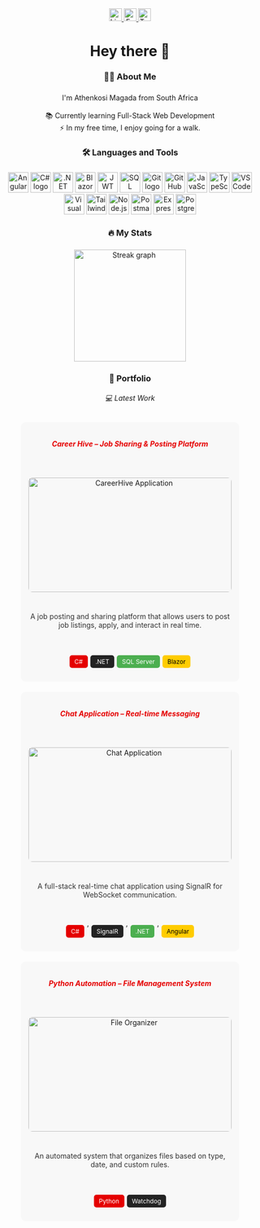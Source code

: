 <div align="center">
  <a href="https://www.linkedin.com/in/athenkosimagada" target="_blank">
    <img src="https://img.shields.io/static/v1?message=LinkedIn&logo=linkedin&label=&color=0077B5&logoColor=white&labelColor=&style=for-the-badge" height="25" alt="LinkedIn logo" />
  </a>
  <a href="https://web.facebook.com/profile.php?id=100056291911750" target="_blank">
    <img src="https://img.shields.io/static/v1?message=Facebook&logo=facebook&label=&color=1877F2&logoColor=white&labelColor=&style=for-the-badge" height="25" alt="Facebook logo" />
  </a>
  <a href="https://twitter.com/athenkosi_rsa" target="_blank">
    <img src="https://img.shields.io/static/v1?message=Twitter&logo=twitter&label=&color=1DA1F2&logoColor=white&labelColor=&style=for-the-badge" height="25" alt="Twitter logo" />
  </a>
</div>

###

<h1 align="center">Hey there 👋</h1>

###

<h3 align="center">👨‍💻 About Me</h3>

###

<p align="center">
  I'm Athenkosi Magada from South Africa<br><br>
  📚 Currently learning Full-Stack Web Development<br>
  ⚡ In my free time, I enjoy going for a walk.
</p>

###

<h3 align="center">🛠 Languages and Tools</h3>

###

<div align="center">
  <img src="https://img.shields.io/badge/Angular-DD0031?logo=angular&logoColor=white&style=for-the-badge" height="40" alt="Angular logo" />
  <img src="https://img.shields.io/badge/C%23-239120?logo=csharp&logoColor=white&style=for-the-badge" height="40" alt="C# logo" />
  <img src="https://img.shields.io/badge/.NET Core-512BD4?logo=dotnet&logoColor=white&style=for-the-badge" height="40" alt=".NET Core logo" />
  <img src="https://img.shields.io/badge/Blazor-512BD4?logo=blazor&logoColor=white&style=for-the-badge" height="40" alt="Blazor logo" />
  <img src="https://img.shields.io/badge/JWT-000000?logo=jsonwebtokens&logoColor=white&style=for-the-badge" height="40" alt="JWT logo" />
  <img src="https://img.shields.io/badge/SQL Server-CC2927?logo=microsoftsqlserver&logoColor=white&style=for-the-badge" height="40" alt="SQL Server logo" />
  <img src="https://img.shields.io/badge/Git-F05032?logo=git&logoColor=white&style=for-the-badge" height="40" alt="Git logo" />
  <img src="https://img.shields.io/badge/GitHub-181717?logo=github&logoColor=white&style=for-the-badge" height="40" alt="GitHub logo" />
  <img src="https://img.shields.io/badge/JavaScript-F7DF1E?logo=javascript&logoColor=black&style=for-the-badge" height="40" alt="JavaScript logo" />
  <img src="https://img.shields.io/badge/TypeScript-3178C6?logo=typescript&logoColor=white&style=for-the-badge" height="40" alt="TypeScript logo" />
  <img src="https://img.shields.io/badge/Visual Studio Code-007ACC?logo=visualstudiocode&logoColor=white&style=for-the-badge" height="40" alt="VSCode logo" />
  <img src="https://img.shields.io/badge/Visual Studio-5C2D91?logo=visualstudio&logoColor=white&style=for-the-badge" height="40" alt="Visual Studio logo" />
  <img src="https://img.shields.io/badge/Tailwind CSS-06B6D4?logo=tailwindcss&logoColor=black&style=for-the-badge" height="40" alt="Tailwind CSS logo" />
  <img src="https://img.shields.io/badge/Node.js-339933?logo=nodedotjs&logoColor=white&style=for-the-badge" height="40" alt="Node.js logo" />
  <img src="https://img.shields.io/badge/Postman-FF6C37?logo=postman&logoColor=black&style=for-the-badge" height="40" alt="Postman logo" />
  <img src="https://img.shields.io/badge/Express.js-000000?logo=express&logoColor=white&style=for-the-badge" height="40" alt="Express.js logo" />
  <img src="https://img.shields.io/badge/PostgreSQL-336791?logo=postgresql&logoColor=white&style=for-the-badge" height="40" alt="PostgreSQL logo" />
</div>

###

<h3 align="center">🔥 My Stats</h3>

###

<div align="center">
  <img src="https://streak-stats.demolab.com?user=athenkosimagada&locale=en&mode=daily&theme=dark&hide_border=false&border_radius=5&order=3" height="220" alt="Streak graph" />
</div>

###

<h3 align="center">🎨 Portfolio</h3>
<h6 align="center">💻 Latest Work</h6>

<div align="center" style="display: flex; flex-wrap: wrap; justify-content: center; gap: 20px;">

  <!-- Project 1 -->
  <div style="max-width: 400px; min-height: 480px; text-align: center; background: #f8f8f8; padding: 15px; border-radius: 10px; display: flex; flex-direction: column; justify-content: space-between;">
    <h6 style="color: #E50000; font-weight: bold;">Career Hive – Job Sharing & Posting Platform</h6>
    <a href="https://github.com/athenkosimagada/SignalR-Application">
      <img src="https://github.com/user-attachments/assets/930aadec-d6c0-4574-8f14-91b94ee82136"
           style="width: 100%; aspect-ratio: 16/9; object-fit: cover; object-position: center; border-radius: 8px;" 
           alt="CareerHive Application" />
    </a>
    <p style="font-size: 14px; color: #333;">A job posting and sharing platform that allows users to post job listings, apply, and interact in real time.</p>
    <div style="display: flex; flex-wrap: wrap; gap: 5px; justify-content: center;">
      <p style="background: #E50000; color: white; padding: 5px 10px; border-radius: 5px; font-size: 12px;">C#</p>
      <p style="background: #232323; color: white; padding: 5px 10px; border-radius: 5px; font-size: 12px;">.NET</p>
      <p style="background: #4CAF50; color: white; padding: 5px 10px; border-radius: 5px; font-size: 12px;">SQL Server</p>
      <p style="background: #FFCC00; color: black; padding: 5px 10px; border-radius: 5px; font-size: 12px;">Blazor</p>
    </div>
  </div>

  <!-- Project 2 -->
  <div style="max-width: 400px; min-height: 480px; text-align: center; background: #f8f8f8; padding: 15px; border-radius: 10px; display: flex; flex-direction: column; justify-content: space-between;">
    <h6 style="color: #E50000; font-weight: bold;">Chat Application – Real-time Messaging</h6>
    <a href="https://github.com/athenkosimagada/careerhive">
      <img src="https://herobot.app/wp-content/uploads/2022/11/11-Reasons-Why-A-Chat-Application-Is-Great-For-Business_1.jpg"
           style="width: 100%; aspect-ratio: 16/9; object-fit: cover; object-position: center; border-radius: 8px;" 
           alt="Chat Application" />
    </a>
    <p style="font-size: 14px; color: #333;">A full-stack real-time chat application using SignalR for WebSocket communication.</p>
    <div style="display: flex; flex-wrap: wrap; gap: 5px; justify-content: center;">
      <p style="background: #E50000; color: white; padding: 5px 10px; border-radius: 5px; font-size: 12px;">C#</p>,
      <p style="background: #232323; color: white; padding: 5px 10px; border-radius: 5px; font-size: 12px;">SignalR</p>,
      <p style="background: #4CAF50; color: white; padding: 5px 10px; border-radius: 5px; font-size: 12px;">.NET</p>,
      <p style="background: #FFCC00; color: black; padding: 5px 10px; border-radius: 5px; font-size: 12px;">Angular</p>
    </div>
  </div>

  <!-- Project 3 -->
  <div style="max-width: 400px; min-height: 480px; text-align: center; background: #f8f8f8; padding: 15px; border-radius: 10px; display: flex; flex-direction: column; justify-content: space-between;">
    <h6 style="color: #E50000; font-weight: bold;">Python Automation – File Management System</h6>
    <a href="https://github.com/athenkosimagada/file-organizer">
      <img src="https://github.com/user-attachments/assets/06c9c9ad-0642-47a9-8d11-7988d4077aa3"
           style="width: 100%; aspect-ratio: 16/9; object-fit: cover; object-position: center; border-radius: 8px;" 
           alt="File Organizer" />
    </a>
    <p style="font-size: 14px; color: #333;">An automated system that organizes files based on type, date, and custom rules.</p>
    <div style="display: flex; flex-wrap: wrap; gap: 5px; justify-content: center;">
      <p style="background: #E50000; color: white; padding: 5px 10px; border-radius: 5px; font-size: 12px;">Python</p>
      <p style="background: #232323; color: white; padding: 5px 10px; border-radius: 5px; font-size: 12px;">Watchdog</p>
    </div>
  </div>

</div>
